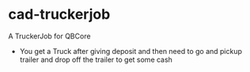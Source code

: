 # cad-truckerjob
A TruckerJob for QBCore


* You get a Truck after giving deposit and then need to go and pickup trailer and drop off the trailer to get some cash
